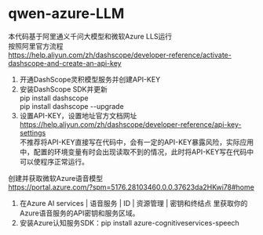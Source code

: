# qwen-azure-LLM
本代码基于阿里通义千问大模型和微软Azure LLS运行  
按照阿里官方流程  
https://help.aliyun.com/zh/dashscope/developer-reference/activate-dashscope-and-create-an-api-key
1. 开通DashScope灵积模型服务并创建API-KEY
2. 安装DashScope SDK并更新  
   pip install dashscope  
   pip install dashscope --upgrade  
3. 设置API-KEY，设置地址官方文档网址  
   https://help.aliyun.com/zh/dashscope/developer-reference/api-key-settings  
   不推荐将API-KEY直接写在代码中，会有一定的API-KEY暴露风险，实际应用中，配置的环境变量有时会出现读取不到的情况，此时将API-KEY写在代码中可以使程序正常运行。
   
创建并获取微软Azure语音模型  
https://portal.azure.com/?spm=5176.28103460.0.0.37623da2HKwi78#home  
1. 在Azure AI services | 语音服务 | ID | 资源管理 | 密钥和终结点 里获取你的Azure语音服务的API密钥和服务区域。
2. 安装Azure认知服务SDK：pip install azure-cognitiveservices-speech
